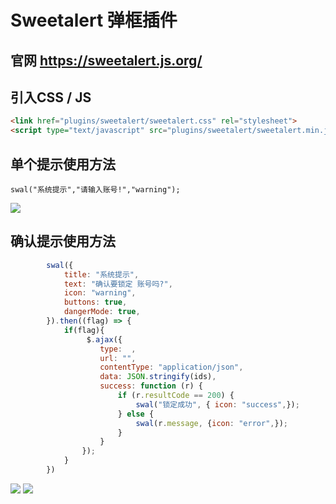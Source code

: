 # Sweetalert 弹框插件
## 官网 https://sweetalert.js.org/

## 引入CSS / JS
```html
<link href="plugins/sweetalert/sweetalert.css" rel="stylesheet">
<script type="text/javascript" src="plugins/sweetalert/sweetalert.min.js"></script>
```

## 单个提示使用方法
```
swal("系统提示","请输入账号!","warning");
```
![](https://s2.ax1x.com/2019/12/10/QDWIuq.png)

## 确认提示使用方法
```javascript
        swal({
	        title: "系统提示",
	        text: "确认要锁定 账号吗?",
	        icon: "warning",
	        buttons: true,
	        dangerMode: true,
	    }).then((flag) => {
	    	if(flag){
	    		 $.ajax({
                    type:  ,
                    url: "",
                    contentType: "application/json",
                    data: JSON.stringify(ids),
                    success: function (r) {
                        if (r.resultCode == 200) {
                            swal("锁定成功", { icon: "success",});
                        } else {
                            swal(r.message, {icon: "error",});
                        }
                    }
                });
	    	}
	    })
```
![](https://s2.ax1x.com/2019/12/10/QDfHsI.png)
![](https://s2.ax1x.com/2019/12/10/QDh2lj.png)